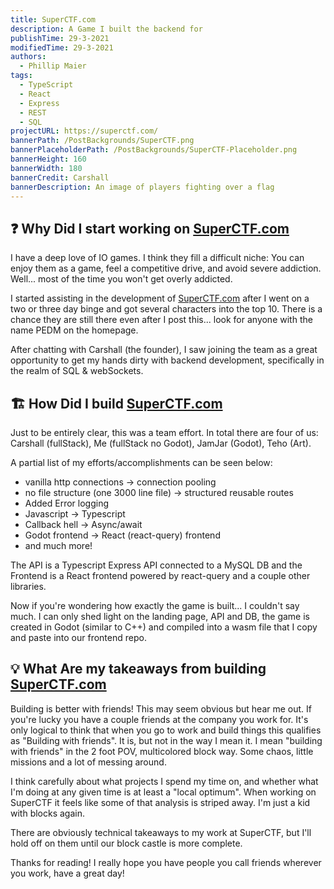 ```yaml
---
title: SuperCTF.com
description: A Game I built the backend for
publishTime: 29-3-2021
modifiedTime: 29-3-2021
authors:
  - Phillip Maier
tags:
  - TypeScript
  - React
  - Express
  - REST
  - SQL
projectURL: https://superctf.com/
bannerPath: /PostBackgrounds/SuperCTF.png
bannerPlaceholderPath: /PostBackgrounds/SuperCTF-Placeholder.png
bannerHeight: 160
bannerWidth: 180
bannerCredit: Carshall
bannerDescription: An image of players fighting over a flag
---
```


## ❓ Why Did I start working on [SuperCTF.com](https://superctf.com/)

I have a deep love of IO games. I think they fill a difficult niche: You can enjoy them as a game, feel a competitive drive, and avoid severe addiction. Well... most of the time you won't get overly addicted.

I started assisting in the development of [SuperCTF.com](https://superctf.com/) after I went on a two or three day binge and got several characters into the top 10. There is a chance they are still there even after I post this... look for anyone with the name PEDM on the homepage.

After chatting with Carshall (the founder), I saw joining the team as a great opportunity to get my hands dirty with backend development, specifically in the realm of SQL & webSockets.

## 🏗️ How Did I build [SuperCTF.com](https://superctf.com/)

Just to be entirely clear, this was a team effort. In total there are four of us: Carshall (fullStack), Me (fullStack no Godot), JamJar (Godot), Teho (Art).

A partial list of my efforts/accomplishments can be seen below:

- vanilla http connections -> connection pooling
- no file structure (one 3000 line file) -> structured reusable routes
- Added Error logging
- Javascript -> Typescript
- Callback hell -> Async/await
- Godot frontend -> React (react-query) frontend
- and much more!

The API is a Typescript Express API connected to a MySQL DB and the Frontend is a React frontend powered by react-query and a couple other libraries.

Now if you're wondering how exactly the game is built... I couldn't say much. I can only shed light on the landing page, API and DB, the game is created in Godot (similar to C++) and compiled into a wasm file that I copy and paste into our frontend repo.

## 💡 What Are my takeaways from building [SuperCTF.com](https://superctf.com/)

Building is better with friends! This may seem obvious but hear me out. If you're lucky you have a couple friends at the company you work for. It's only logical to think that when you go to work and build things this qualifies as "Building with friends". It is, but not in the way I mean it. I mean "building with friends" in the 2 foot POV, multicolored block way. Some chaos, little missions and a lot of messing around.

I think carefully about what projects I spend my time on, and whether what I'm doing at any given time is at least a "local optimum". When working on SuperCTF it feels like some of that analysis is striped away. I'm just a kid with blocks again.

There are obviously technical takeaways to my work at SuperCTF, but I'll hold off on them until our block castle is more complete.

Thanks for reading!
I really hope you have people you call friends wherever you work, have a great day!
